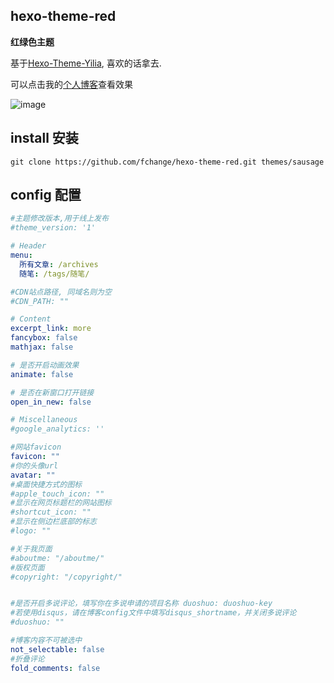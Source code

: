 hexo-theme-red
---
**红绿色主题**

基于[Hexo-Theme-Yilia](https://github.com/litten/hexo-theme-yilia), 喜欢的话拿去.

可以点击我的[个人博客](http://fangc.coding.me/blog)查看效果

![image](http://o7o8kqz7a.bkt.clouddn.com/%7BRME2UHXANCHL@P8V%7DW@OEY.png)

## install 安装

```
git clone https://github.com/fchange/hexo-theme-red.git themes/sausage
```


## config 配置

``` yaml
#主题修改版本,用于线上发布
#theme_version: '1'

# Header
menu:
  所有文章: /archives
  随笔: /tags/随笔/

#CDN站点路径, 同域名则为空
#CDN_PATH: ""

# Content
excerpt_link: more
fancybox: false
mathjax: false

# 是否开启动画效果
animate: false

# 是否在新窗口打开链接
open_in_new: false

# Miscellaneous
#google_analytics: ''

#网站favicon
favicon: ""
#你的头像url
avatar: ""
#桌面快捷方式的图标
#apple_touch_icon: ""
#显示在网页标题栏的网站图标
#shortcut_icon: ""
#显示在侧边栏底部的标志
#logo: ""

#关于我页面
#aboutme: "/aboutme/"
#版权页面
#copyright: "/copyright/"


#是否开启多说评论，填写你在多说申请的项目名称 duoshuo: duoshuo-key
#若使用disqus，请在博客config文件中填写disqus_shortname，并关闭多说评论
#duoshuo: ""

#博客内容不可被选中
not_selectable: false
#折叠评论
fold_comments: false

```

